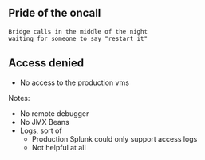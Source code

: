 ## Pride of the oncall

```
Bridge calls in the middle of the night
waiting for someone to say "restart it"
```


## Access denied

- No access to the production vms

Notes:
- No remote debugger
- No JMX Beans
- Logs, sort of
  - Production Splunk could only support access logs
  - Not helpful at all  